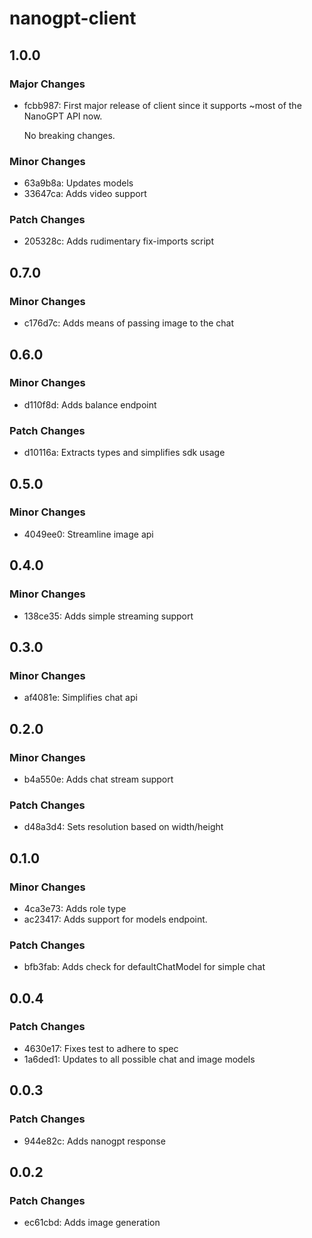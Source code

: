 # nanogpt-client

## 1.0.0

### Major Changes

- fcbb987: First major release of client since it supports ~most of the NanoGPT API now.

  No breaking changes.

### Minor Changes

- 63a9b8a: Updates models
- 33647ca: Adds video support

### Patch Changes

- 205328c: Adds rudimentary fix-imports script

## 0.7.0

### Minor Changes

- c176d7c: Adds means of passing image to the chat

## 0.6.0

### Minor Changes

- d110f8d: Adds balance endpoint

### Patch Changes

- d10116a: Extracts types and simplifies sdk usage

## 0.5.0

### Minor Changes

- 4049ee0: Streamline image api

## 0.4.0

### Minor Changes

- 138ce35: Adds simple streaming support

## 0.3.0

### Minor Changes

- af4081e: Simplifies chat api

## 0.2.0

### Minor Changes

- b4a550e: Adds chat stream support

### Patch Changes

- d48a3d4: Sets resolution based on width/height

## 0.1.0

### Minor Changes

- 4ca3e73: Adds role type
- ac23417: Adds support for models endpoint.

### Patch Changes

- bfb3fab: Adds check for defaultChatModel for simple chat

## 0.0.4

### Patch Changes

- 4630e17: Fixes test to adhere to spec
- 1a6ded1: Updates to all possible chat and image models

## 0.0.3

### Patch Changes

- 944e82c: Adds nanogpt response

## 0.0.2

### Patch Changes

- ec61cbd: Adds image generation
